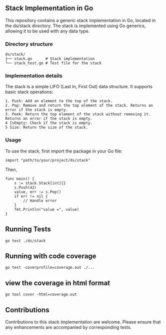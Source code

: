 ## Stack Implementation in Go

This repository contains a generic stack implementation in Go, located in the ds/stack directory. The stack is implemented using Go generics, allowing it to be used with any data type.

### Directory structure

```
ds/stack/
├── stack.go      # Stack implementation
└── stack_test.go # Test file for the stack
```

### Implementation details

The stack is a simple LIFO (Last In, First Out) data structure. It supports basic stack operations:

```
1. Push: Add an element to the top of the stack.
2. Pop: Remove and return the top element of the stack. Returns an error if the stack is empty.
3. Peek: Return the top element of the stack without removing it. Returns an error if the stack is empty.
4 IsEmpty: Check if the stack is empty.
5 Size: Return the size of the stack.
```

### Usage

To use the stack, first import the package in your Go file:

`import "path/to/your/project/ds/stack"`

Then,
```
func main() {
	s := stack.Stack[int]{}
	s.Push(42)
	value, err := s.Pop()
	if err != nil {
		// Handle error
	}
	fmt.Println("value =", value)
}
```

## Running Tests

`go test ./ds/stack`

## Running with code coverage
`go test -coverprofile=coverage.out ./...`

## view the coverage in html format

``go tool cover -html=coverage.out
``

## Contributions

Contributions to this stack implementation are welcome. Please ensure that any enhancements are accompanied by corresponding tests.
